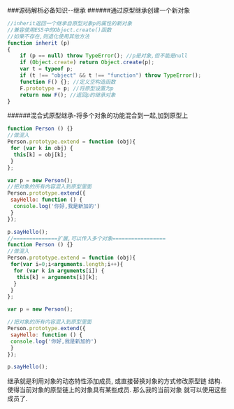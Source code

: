 ###源码解析必备知识--继承
######通过原型继承创建一个新对象
```javascript
//inherit返回一个继承自原型对象p的属性的新对象
//兼容使用ES5中的Object.create()函数
//如果不存在,则退化使用其他方法
function inherit (p) 
{
    if (p == null) throw TypeError(); //p是对象,但不能是null
    if (Object.create) return Object.create(p); 
    var t = typeof p;
    if (t !== "object" && t !== "function") throw TypeError();
    function F() {}; //定义空构造函数
    F.prototype = p; //将原型设置为p
    return new F(); //返回p的继承对象
}
```
######混合式原型继承-将多个对象的功能混合到一起,加到原型上

```javascript
function Person () {}
//做混入
Person.prototype.extend = function (obj){
 for (var k in obj) {
  this[k] = obj[k];
 }
};

var p = new Person();
//把对象的所有内容混入到原型里面
Person.prototype.extend({
 sayHello: function () {
  console.log('你好,我是新加的')
 }
});

p.sayHello();
//==============扩展,可以传入多个对象=================
function Person () {}
//做混入
Person.prototype.extend = function (obj){
 for(var i=0;i<arguments.length;i++){
  for (var k in arguments[i]) {
   this[k] = arguments[i][k];
  }
 }
};

var p = new Person();

//把对象的所有内容混入到原型里面
Person.prototype.extend({
 sayHello: function () {
 console.log('你好,我是新加的')
 }
});

p.sayHello();
```

继承就是利用对象的动态特性添加成员, 或直接替换对象的方式修改原型链结构. 使得当前对象的原型链上的对象具有某些成员. 那么我的当前对象就可以使用这些成员了.

